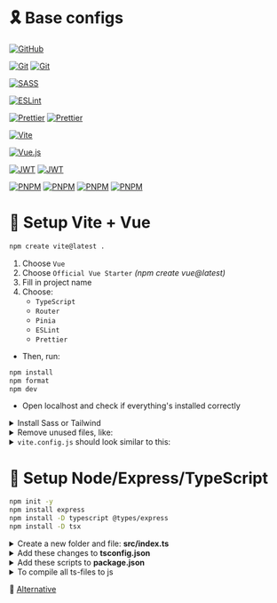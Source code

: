 # 🎗️ Base configs

[![GitHub](https://img.shields.io/badge/README-%23121011.svg?style=for-the-badge&logo=github&logoColor=white)](https://github.com/tgvie/configs/blob/main/README-template.md)

[![Git](https://img.shields.io/badge/.gitignore-%23F05033.svg?style=flat-square&logo=git&logoColor=white)](https://github.com/tgvie/configs/blob/main/.gitignore)
[![Git](https://img.shields.io/badge/Git_Commands-%23F05033.svg?style=flat-square&logo=git&logoColor=white)](https://github.com/tgvie/configs/blob/main/git-commands.md)

[![SASS](https://img.shields.io/badge/reset.scss-hotpink.svg?style=flat-square&logo=SASS&logoColor=white)](https://github.com/tgvie/configs/blob/main/reset.scss)

[![ESLint](https://img.shields.io/badge/.eslintrc.cjs-4B3263?style=flat-square&logo=eslint&logoColor=white)](https://github.com/tgvie/configs/blob/main/.eslintrc.cjs)

[![Prettier](https://img.shields.io/badge/.prettierrc.json-%23F7B93E.svg?style=flat-square&logo=prettier&logoColor=black)](https://github.com/tgvie/configs/blob/main/.prettierrc.json)
[![Prettier](https://img.shields.io/badge/.prettierignore-%23F7B93E.svg?style=flat-square&logo=prettier&logoColor=black)](https://github.com/tgvie/configs/blob/main/.prettierignore)

[![Vite](https://img.shields.io/badge/vite.config.ts-%23646CFF.svg?style=flat-square&logo=vite&logoColor=white)](https://github.com/tgvie/configs/blob/main/vite.config.ts)

[![Vue.js](https://img.shields.io/badge/vue.config.js-%2335495e.svg?style=flat-square&logo=vuedotjs&logoColor=%234FC08D)](https://github.com/tgvie/configs/blob/main/vue.config.js)

[![JWT](https://img.shields.io/badge/jsonconfig.json-black?style=flat-square&logo=JSON%20web%20tokens)](https://github.com/tgvie/configs/blob/main/jsonconfig.json)
[![JWT](https://img.shields.io/badge/package.json-black?style=flat-square&logo=JSON%20web%20tokens)](https://github.com/tgvie/configs/blob/main/package.json)

[![PNPM](https://img.shields.io/badge/deploy.yml-%234a4a4a.svg?style=flat-square&logo=pnpm&logoColor=f69220)](https://github.com/tgvie/configs/blob/main/deploy.yml)
[![PNPM](https://img.shields.io/badge/deploy_pnpm.yml-%234a4a4a.svg?style=flat-square&logo=pnpm&logoColor=f69220)](https://github.com/tgvie/configs/blob/main/deploy-pnpm.yml)
[![PNPM](https://img.shields.io/badge/deploy_static.yml-%234a4a4a.svg?style=flat-square&logo=pnpm&logoColor=f69220)](https://github.com/tgvie/configs/blob/main/deploy-static.yml)
[![PNPM](https://img.shields.io/badge/deploy_vitepress_pnpm.yml-%234a4a4a.svg?style=flat-square&logo=pnpm&logoColor=f69220)](https://github.com/tgvie/configs/blob/main/deploy-vitepress-pnpm.yml)


# 🐣 Setup Vite + Vue

```sh
npm create vite@latest .
```

1. Choose `Vue`
2. Choose `Official Vue Starter` *(npm create vue@latest)*
3. Fill in project name
4. Choose:
    - `TypeScript`
    - `Router`
    - `Pinia`
    - `ESLint`
    - `Prettier`

- Then, run:
```sh
npm install
npm format
npm dev
```
- Open localhost and check if everything's installed correctly

<details>
<summary>Install Sass or Tailwind</summary>
  
- **Sass**
```sh
npm i -D sass
```
- Change `style.css` to `.scss`

<details>
<summary><strong>Tailwind</strong></summary>
  
```sh
npm install -D tailwindcss postcss autoprefixer
npx tailwindcss init -p
```
`tailwind.config.js` should look like this
```js
/** @type {import('tailwindcss').Config} */
export default {
  content: [
    "./index.html",
    "./src/**/*.{vue,js,ts,jsx,tsx}",
  ],
  theme: {
    extend: {},
  },
  plugins: [],
}
```
- In `style.css` add:
```css
@tailwind base;
@tailwind components;
@tailwind utilities;

body {
  @apply bg-slate-800 text-white;
}
```
</details>

- Remove `base.css`, `main.css` in `src/assets`
- In `src/main.ts`, change CSS-path to the correct one: `import './assets/style.css;`?
- Restart server with `npm run dev`
</details>

<details>
<summary>Remove unused files, like:</summary>
  
- `src/assets/base.css`
- `src/assets/main.css`
- `src/assets/logo.svg`
- `src/components/icons`
- `src/components/HelloWorld.vue`
- `src/components/TheWelcome.vue`
- `src/components/WelcomeItem.vue`
- In `App.vue`, remove the entire `<style>`-tag at the end
- In `views/HomeView.vue`, remove the import for `TheWelcome` and delete it from `<main>`. Replace with the text `Home` or similar
</details>

<details>
<summary><code>vite.config.js</code> should look similar to this:</summary>
  
```js
import { defineConfig } from "vite";
import vue from "@vitejs/plugin-vue";
import path from "path";

export default defineConfig({
  plugins: [vue()],
  base: "/", /*link to repo*/
  resolve: {
    alias: {
      /*Use @ instead of ../ in paths*/
      "@": path.resolve(__dirname, "src"),
    },
  },
  css: {
    preprocessorOptions: {
      scss: {
        /*Use variables globally*/
        additionalData: `@import "@/scss/_variables.scss";`,
      },
    },
  },
});
```
</details>


# 🐣 Setup Node/Express/TypeScript

```sh
npm init -y
npm install express
npm install -D typescript @types/express
npm install -D tsx
```
<details>
<summary>Create a new folder and file: <strong>src/index.ts</strong></summary>
  
```ts
import express from 'express';
const app = express();

const PORT = 3000;
app.listen(PORT, () => {
    console.log(`Server is running at http://localhost:${PORT}`)
})
```
```sh
npx tsc --init
```
</details>

<details>
<summary>Add these changes to <strong>tsconfig.json</strong></summary>
  
```json
"module": "NodeNext"
"outDir": "./dist"
```
</details>

<details>
<summary>Add these scripts to <strong>package.json</strong></summary>

```json
"scripts": {
"test": "echo \"Error: no test specified\" && exit 1",
"dev": "npx tsx watch src/index.ts",
"build": "npx tsc --build",
"start": "node dist/index.js"
}
```
</details>

<details>
<summary>To compile all ts-files to js</summary>

```sh
npx tsc --build
```
</details>

🧠 [Alternative](https://kinsta.com/blog/express-typescript/?utm_source=chatgpt.com)

